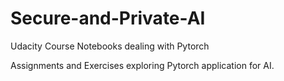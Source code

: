 # Secure-and-Private-AI
Udacity Course Notebooks dealing with Pytorch

Assignments and Exercises exploring Pytorch application for AI.
